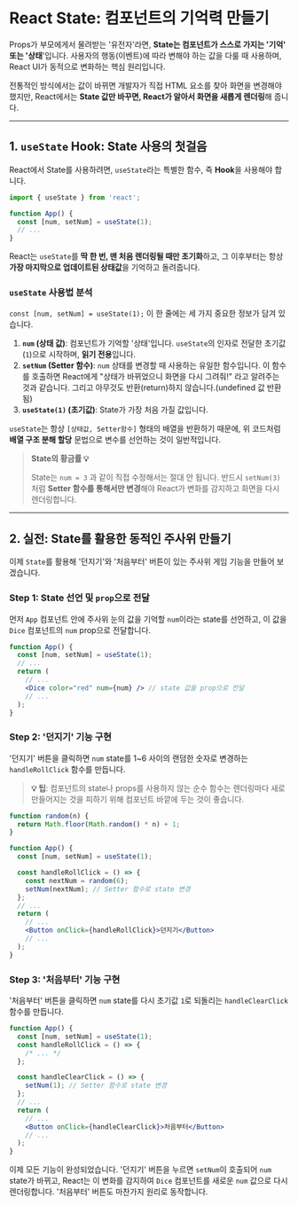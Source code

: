 # React State: 컴포넌트의 기억력 만들기

Props가 부모에게서 물려받는 '유전자'라면, **State는 컴포넌트가 스스로 가지는 '기억' 또는 '상태**'입니다. 사용자의 행동(이벤트)에 따라 변해야 하는 값을 다룰 때 사용하며, React UI가 동적으로 변화하는 핵심 원리입니다.

전통적인 방식에서는 값이 바뀌면 개발자가 직접 HTML 요소를 찾아 화면을 변경해야 했지만, React에서는 **State 값만 바꾸면, React가 알아서 화면을 새롭게 렌더링**해 줍니다.

---

## **1. `useState` Hook: State 사용의 첫걸음**

React에서 State를 사용하려면, `useState`라는 특별한 함수, 즉 **Hook**을 사용해야 합니다.

```jsx
import { useState } from 'react';

function App() {
  const [num, setNum] = useState(1);
  // ...
}
```

React는 `useState`를 **딱 한 번, 맨 처음 렌더링될 때만 초기화**하고, 그 이후부터는 항상 **가장 마지막으로 업데이트된 상태값**을 기억하고 돌려줍니다.

### **`useState` 사용법 분석**

`const [num, setNum] = useState(1);` 이 한 줄에는 세 가지 중요한 정보가 담겨 있습니다.

1.  **`num` (상태 값)**: 컴포넌트가 기억할 '상태'입니다. `useState`의 인자로 전달한 초기값(`1`)으로 시작하며, **읽기 전용**입니다.
2.  **`setNum` (Setter 함수)**: `num` 상태를 변경할 때 사용하는 유일한 함수입니다. 이 함수를 호출하면 React에게 "상태가 바뀌었으니 화면을 다시 그려줘\!" 라고 알려주는 것과 같습니다. 그리고 아무것도 반환(return)하지 않습니다.(undefined 값 반환됨)
3.  **`useState(1)` (초기값)**: State가 가장 처음 가질 값입니다.

`useState`는 항상 `[상태값, Setter함수]` 형태의 배열을 반환하기 때문에, 위 코드처럼 **배열 구조 분해 할당** 문법으로 변수를 선언하는 것이 일반적입니다.

> **State의 황금률 💡**
>
> State는 `num = 3` 과 같이 직접 수정해서는 절대 안 됩니다. 반드시 `setNum(3)` 처럼 **Setter 함수를 통해서만 변경**해야 React가 변화를 감지하고 화면을 다시 렌더링합니다.

---

## **2. 실전: State를 활용한 동적인 주사위 만들기**

이제 `State`를 활용해 '던지기'와 '처음부터' 버튼이 있는 주사위 게임 기능을 만들어 보겠습니다.

### **Step 1: State 선언 및 `prop`으로 전달**

먼저 `App` 컴포넌트 안에 주사위 눈의 값을 기억할 `num`이라는 state를 선언하고, 이 값을 `Dice` 컴포넌트의 `num` prop으로 전달합니다.

```jsx
function App() {
  const [num, setNum] = useState(1);
  // ...
  return (
    // ...
    <Dice color="red" num={num} /> // state 값을 prop으로 전달
    // ...
  );
}
```

### **Step 2: '던지기' 기능 구현**

'던지기' 버튼을 클릭하면 `num` state를 1\~6 사이의 랜덤한 숫자로 변경하는 `handleRollClick` 함수를 만듭니다.

> **💡 팁**: 컴포넌트의 state나 props를 사용하지 않는 순수 함수는 렌더링마다 새로 만들어지는 것을 피하기 위해 컴포넌트 바깥에 두는 것이 좋습니다.

```jsx
function random(n) {
  return Math.floor(Math.random() * n) + 1;
}

function App() {
  const [num, setNum] = useState(1);

  const handleRollClick = () => {
    const nextNum = random(6);
    setNum(nextNum); // Setter 함수로 state 변경
  };
  // ...
  return (
    // ...
    <Button onClick={handleRollClick}>던지기</Button>
    // ...
  );
}
```

### **Step 3: '처음부터' 기능 구현**

'처음부터' 버튼을 클릭하면 `num` state를 다시 초기값 `1`로 되돌리는 `handleClearClick` 함수를 만듭니다.

```jsx
function App() {
  const [num, setNum] = useState(1);
  const handleRollClick = () => {
    /* ... */
  };

  const handleClearClick = () => {
    setNum(1); // Setter 함수로 state 변경
  };
  // ...
  return (
    // ...
    <Button onClick={handleClearClick}>처음부터</Button>
    // ...
  );
}
```

이제 모든 기능이 완성되었습니다. '던지기' 버튼을 누르면 `setNum`이 호출되어 `num` state가 바뀌고, React는 이 변화를 감지하여 `Dice` 컴포넌트를 새로운 `num` 값으로 다시 렌더링합니다. '처음부터' 버튼도 마찬가지 원리로 동작합니다.
